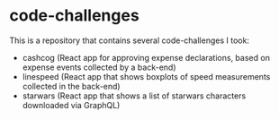 # code-challenges

This is a repository that contains several code-challenges I took:

- cashcog (React app for approving expense declarations, based on expense events collected by a back-end)
- linespeed (React app that shows boxplots of speed measurements collected in the back-end)
- starwars (React app that shows a list of starwars characters downloaded via GraphQL)
